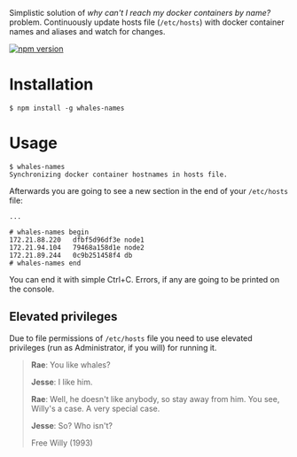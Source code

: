 Simplistic solution of *why can't I reach my docker containers by name?* problem. Continuously update hosts file (`/etc/hosts`) with docker container names and aliases and watch for changes.

[![npm version](https://badge.fury.io/js/whales-names.svg)](https://badge.fury.io/js/whales-names)

# Installation

```
$ npm install -g whales-names
```

# Usage

```
$ whales-names
Synchronizing docker container hostnames in hosts file.
```

Afterwards you are going to see a new section in the end of your `/etc/hosts` file:

```
...

# whales-names begin
172.21.88.220	dfbf5d96df3e node1 
172.21.94.104	79468a158d1e node2
172.21.89.244	0c9b251458f4 db
# whales-names end

```

You can end it with simple Ctrl+C. Errors, if any are going to be printed on the console.

## Elevated privileges
Due to file permissions of `/etc/hosts` file you need to use elevated privileges (run as Administrator, if you will) for running it.

> **Rae**: You like whales?
>
> **Jesse**: I like him.
>
> **Rae**: Well, he doesn't like anybody, so stay away from him. You see, Willy's a case. A very special case.
>
> **Jesse**: So? Who isn't?
>
> Free Willy (1993)